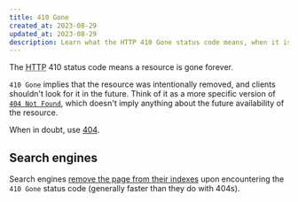 ```yaml
---
title: 410 Gone
created_at: 2023-08-29
updated_at: 2023-08-29
description: Learn what the HTTP 410 Gone status code means, when it is an appropriate code to return, and how it differs from 404 Not Found.
---
```


The <abbr title="Hypertext Transfer Protocol">HTTP</abbr> 410 status code means a resource is gone forever.

`410 Gone` implies that the resource was intentionally removed, and clients shouldn't look for it in the future. Think of it as a more specific version of [`404 Not Found`](404-not-found.html), which doesn't imply anything about the future availability of the resource.

When in doubt, use [404](404-not-found.html).

## Search engines

Search engines <a href="https://www.youtube.com/watch?v=xp5Nf8ANfOw" target="_blank" rel="noopener">remove the page from their indexes</a> upon encountering the `410 Gone` status code (generally faster than they do with 404s).
